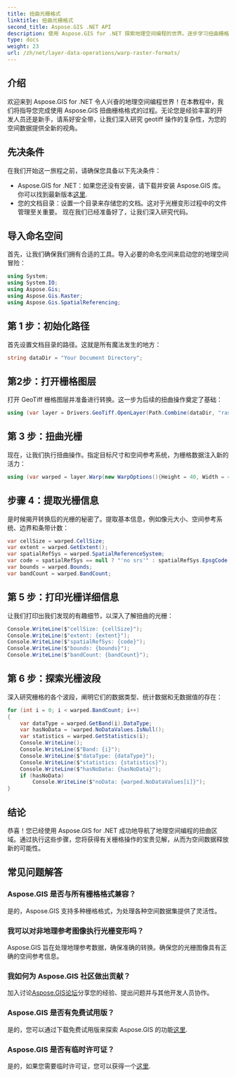 ```yaml
---
title: 扭曲光栅格式
linktitle: 扭曲光栅格式
second_title: Aspose.GIS .NET API
description: 使用 Aspose.GIS for .NET 探索地理空间编程的世界。逐步学习扭曲栅格格式以增强空间数据可视化。
type: docs
weight: 23
url: /zh/net/layer-data-operations/warp-raster-formats/
---
```

## 介绍
欢迎来到 Aspose.GIS for .NET 令人兴奋的地理空间编程世界！在本教程中，我们将指导您完成使用 Aspose.GIS 扭曲栅格格式的过程。无论您是经验丰富的开发人员还是新手，请系好安全带，让我们深入研究 geotiff 操作的复杂性，为您的空间数据提供全新的视角。
## 先决条件
在我们开始这一旅程之前，请确保您具备以下先决条件：
-  Aspose.GIS for .NET：如果您还没有安装，请下载并安装 Aspose.GIS 库。你可以找到最新版本[这里](https://releases.aspose.com/gis/net/).
- 您的文档目录：设置一个目录来存储您的文档。这对于光栅变形过程中的文件管理至关重要。
现在我们已经准备好了，让我们深入研究代码。
## 导入命名空间
首先，让我们确保我们拥有合适的工具。导入必要的命名空间来启动您的地理空间冒险：
```csharp
using System;
using System.IO;
using Aspose.Gis;
using Aspose.Gis.Raster;
using Aspose.Gis.SpatialReferencing;
```
## 第 1 步：初始化路径
首先设置文档目录的路径。这就是所有魔法发生的地方：
```csharp
string dataDir = "Your Document Directory";
```
## 第2步：打开栅格图层
打开 GeoTiff 栅格图层并准备进行转换。这一步为后续的扭曲操作奠定了基础：
```csharp
using (var layer = Drivers.GeoTiff.OpenLayer(Path.Combine(dataDir, "raster_float32.tif")))
```
## 第 3 步：扭曲光栅
现在，让我们执行扭曲操作。指定目标尺寸和空间参考系统，为栅格数据注入新的活力：
```csharp
using (var warped = layer.Warp(new WarpOptions(){Height = 40, Width = 40, TargetSpatialReferenceSystem = SpatialReferenceSystem.Wgs84}))
```
## 步骤 4：提取光栅信息
是时候揭开转换后的光栅的秘密了。提取基本信息，例如像元大小、空间参考系统、边界和条带计数：
```csharp
var cellSize = warped.CellSize;
var extent = warped.GetExtent();
var spatialRefSys = warped.SpatialReferenceSystem;
var code = spatialRefSys == null ? "'no srs'" : spatialRefSys.EpsgCode.ToString();
var bounds = warped.Bounds;
var bandCount = warped.BandCount;
```
## 第 5 步：打印光栅详细信息
让我们打印出我们发现的有趣细节，以深入了解扭曲的光栅：
```csharp
Console.WriteLine($"cellSize: {cellSize}");
Console.WriteLine($"extent: {extent}");
Console.WriteLine($"spatialRefSys: {code}");
Console.WriteLine($"bounds: {bounds}");
Console.WriteLine($"bandCount: {bandCount}");
```
## 第 6 步：探索光栅波段
深入研究栅格的各个波段，阐明它们的数据类型、统计数据和无数据值的存在：
```csharp
for (int i = 0; i < warped.BandCount; i++)
{
    var dataType = warped.GetBand(i).DataType;
    var hasNoData = !warped.NoDataValues.IsNull();
    var statistics = warped.GetStatistics(i);
    Console.WriteLine();
    Console.WriteLine($"Band: {i}");
    Console.WriteLine($"dataType: {dataType}");
    Console.WriteLine($"statistics: {statistics}");
    Console.WriteLine($"hasNoData: {hasNoData}");
    if (hasNoData)
        Console.WriteLine($"noData: {warped.NoDataValues[i]}");
}
```
## 结论
恭喜！您已经使用 Aspose.GIS for .NET 成功地导航了地理空间编程的扭曲区域。通过执行这些步骤，您将获得有关栅格操作的宝贵见解，从而为空间数据释放新的可能性。
## 常见问题解答
### Aspose.GIS 是否与所有栅格格式兼容？
是的，Aspose.GIS 支持多种栅格格式，为处理各种空间数据集提供了灵活性。
### 我可以对非地理参考图像执行光栅变形吗？
Aspose.GIS 旨在处理地理参考数据，确保准确的转换。确保您的光栅图像具有正确的空间参考信息。
### 我如何为 Aspose.GIS 社区做出贡献？
加入讨论[Aspose.GIS论坛](https://forum.aspose.com/c/gis/33)分享您的经验、提出问题并与其他开发人员协作。
### Aspose.GIS 是否有免费试用版？
是的，您可以通过下载免费试用版来探索 Aspose.GIS 的功能[这里](https://releases.aspose.com/).
### Aspose.GIS 是否有临时许可证？
是的，如果您需要临时许可证，您可以获得一个[这里](https://purchase.aspose.com/temporary-license/).